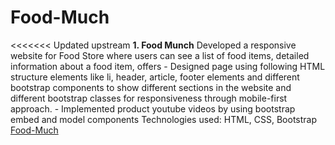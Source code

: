 # Food-Much
<<<<<<< Updated upstream
 **1. Food Munch**  Developed a responsive website for Food Store where users can see a list of food items, detailed information about a food item, offers  - Designed page using following HTML structure elements like li, header, article, footer elements and different bootstrap components to show different sections in the website and different bootstrap classes for responsiveness through mobile-first approach. - Implemented product youtube videos by using bootstrap embed and model components  Technologies used: HTML, CSS, Bootstrap
[Food-Much](https://durgafoodweb.ccbp.tech/)

